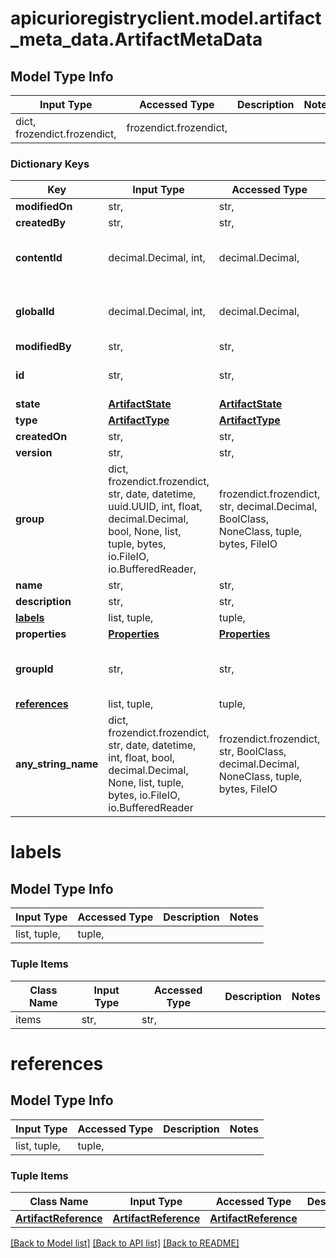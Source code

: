 # apicurioregistryclient.model.artifact_meta_data.ArtifactMetaData

## Model Type Info
Input Type | Accessed Type | Description | Notes
------------ | ------------- | ------------- | -------------
dict, frozendict.frozendict,  | frozendict.frozendict,  |  | 

### Dictionary Keys
Key | Input Type | Accessed Type | Description | Notes
------------ | ------------- | ------------- | ------------- | -------------
**modifiedOn** | str,  | str,  |  | 
**createdBy** | str,  | str,  |  | 
**contentId** | decimal.Decimal, int,  | decimal.Decimal,  |  | value must be a 64 bit integer
**globalId** | decimal.Decimal, int,  | decimal.Decimal,  |  | value must be a 64 bit integer
**modifiedBy** | str,  | str,  |  | 
**id** | str,  | str,  | The ID of a single artifact. | 
**state** | [**ArtifactState**](ArtifactState.md) | [**ArtifactState**](ArtifactState.md) |  | 
**type** | [**ArtifactType**](ArtifactType.md) | [**ArtifactType**](ArtifactType.md) |  | 
**createdOn** | str,  | str,  |  | 
**version** | str,  | str,  |  | 
**group** | dict, frozendict.frozendict, str, date, datetime, uuid.UUID, int, float, decimal.Decimal, bool, None, list, tuple, bytes, io.FileIO, io.BufferedReader,  | frozendict.frozendict, str, decimal.Decimal, BoolClass, NoneClass, tuple, bytes, FileIO |  | 
**name** | str,  | str,  |  | [optional] 
**description** | str,  | str,  |  | [optional] 
**[labels](#labels)** | list, tuple,  | tuple,  |  | [optional] 
**properties** | [**Properties**](Properties.md) | [**Properties**](Properties.md) |  | [optional] 
**groupId** | str,  | str,  | An ID of a single artifact group. | [optional] 
**[references](#references)** | list, tuple,  | tuple,  |  | [optional] 
**any_string_name** | dict, frozendict.frozendict, str, date, datetime, int, float, bool, decimal.Decimal, None, list, tuple, bytes, io.FileIO, io.BufferedReader | frozendict.frozendict, str, BoolClass, decimal.Decimal, NoneClass, tuple, bytes, FileIO | any string name can be used but the value must be the correct type | [optional]

# labels

## Model Type Info
Input Type | Accessed Type | Description | Notes
------------ | ------------- | ------------- | -------------
list, tuple,  | tuple,  |  | 

### Tuple Items
Class Name | Input Type | Accessed Type | Description | Notes
------------- | ------------- | ------------- | ------------- | -------------
items | str,  | str,  |  | 

# references

## Model Type Info
Input Type | Accessed Type | Description | Notes
------------ | ------------- | ------------- | -------------
list, tuple,  | tuple,  |  | 

### Tuple Items
Class Name | Input Type | Accessed Type | Description | Notes
------------- | ------------- | ------------- | ------------- | -------------
[**ArtifactReference**](ArtifactReference.md) | [**ArtifactReference**](ArtifactReference.md) | [**ArtifactReference**](ArtifactReference.md) |  | 

[[Back to Model list]](../../README.md#documentation-for-models) [[Back to API list]](../../README.md#documentation-for-api-endpoints) [[Back to README]](../../README.md)

